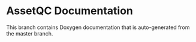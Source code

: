 # AssetQC Documentation
This branch contains Doxygen documentation that is auto-generated from the master branch.
